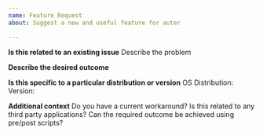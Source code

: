 ```yaml
---
name: Feature Request
about: Suggest a new and useful feature for auter

---
```


**Is this related to an existing issue**
Describe the problem

**Describe the desired outcome**


**Is this specific to a particular distribution or version**
OS Distribution: 
Version: 

**Additional context**
Do you have a current workaround?
Is this related to any third party applications?
Can the required outcome be achieved using pre/post scripts?
